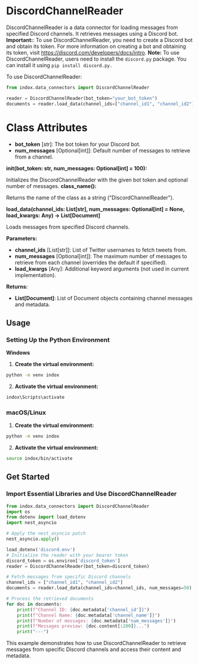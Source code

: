 # DiscordChannelReader

DiscordChannelReader is a data connector for loading messages from specified Discord channels. It retrieves messages using a Discord bot.
**Important:**: To use DiscordChannelReader, you need to create a Discord bot and obtain its token. For more information on creating a bot and obtaining its token, visit https://discord.com/developers/docs/intro.
**Note:** To use DiscordChannelReader, users need to install the `discord.py` package. You can install it using `pip install discord.py.`

To use DiscordChannelReader:

```python
from indox.data_connectors import DiscordChannelReader

reader = DiscordChannelReader(bot_token="your_bot_token")
documents = reader.load_data(channel_ids=["channel_id1", "channel_id2"])
```
# Class Attributes

- **bot_token** [str]: The bot token for your Discord bot.
- **num_messages** [Optional[int]]: Default number of messages to retrieve from a channel.

**init(bot_token: str, num_messages: Optional[int] = 100):**

Initializes the DiscordChannelReader with the given bot token and optional number of messages.
**class_name():**

Returns the name of the class as a string ("DiscordChannelReader").

**load_data(channel_ids: List[str], num_messages: Optional[int] = None, load_kwargs: Any) -> List[Document]**

Loads messages from specified Discord channels.

**Parameters:**
- **channel_ids** [List[str]]: List of Twitter usernames to fetch tweets from.
- **num_messages** [Optional[int]]: The maximum number of messages to retrieve from each channel (overrides the default if specified).
- **load_kwargs**  [Any]: Additional keyword arguments (not used in current implementation).

**Returns:**
- **List[Document]**: List of Document objects containing channel messages and metadata.

## Usage
### Setting Up the Python Environment
**Windows**
1. **Create the virtual environment:**
```bash
python -m venv indox
```
2. **Activate the virtual environment:**
```bash
indox\Scripts\activate
```
### macOS/Linux
1. **Create the virtual environment:**
```bash
python -m venv indox
```
2. **Activate the virtual environment:**
```bash
source indox/bin/activate
```

## Get Started
### Import Essential Libraries and Use DiscordChannelReader

```python
from indox.data_connectors import DiscordChannelReader
import os
from dotenv import load_dotenv
import nest_asyncio

# Apply the nest_asyncio patch
nest_asyncio.apply()

load_dotenv('discord.env')
# Initialize the reader with your bearer token
discord_token = os.environ['discord_token']
reader = DiscordChannelReader(bot_token=discord_token)

# Fetch messages from specific Discord channels
channel_ids = ["channel_id1", "channel_id2"]
documents = reader.load_data(channel_ids=channel_ids, num_messages=50)

# Process the retrieved documents
for doc in documents:
    print(f"Channel ID: {doc.metadata['channel_id']}")
    print(f"Channel Name: {doc.metadata['channel_name']}")
    print(f"Number of messages: {doc.metadata['num_messages']}")
    print(f"Messages preview: {doc.content[:200]}...")
    print("---")
```
This example demonstrates how to use DiscordChannelReader to retrieve messages from specific Discord channels and access their content and metadata.